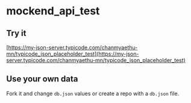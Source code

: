 # mockend_api_test

## Try it

[https://my-json-server.typicode.com/chanmyaethu-mn/typicode_json_placeholder_test](https://my-json-server.typicode.com/chanmyaethu-mn/typicode_json_placeholder_test)

## Use your own data

Fork it and change `db.json` values or create a repo with a `db.json` file.
